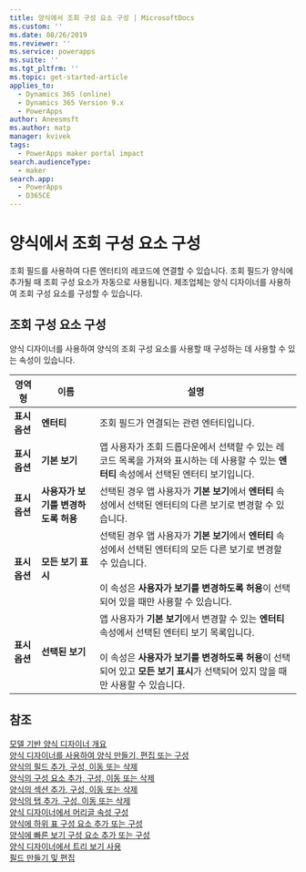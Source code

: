 ```yaml
---
title: 양식에서 조회 구성 요소 구성 | MicrosoftDocs
ms.custom: ''
ms.date: 08/26/2019
ms.reviewer: ''
ms.service: powerapps
ms.suite: ''
ms.tgt_pltfrm: ''
ms.topic: get-started-article
applies_to:
  - Dynamics 365 (online)
  - Dynamics 365 Version 9.x
  - PowerApps
author: Aneesmsft
ms.author: matp
manager: kvivek
tags:
  - PowerApps maker portal impact
search.audienceType:
  - maker
search.app:
  - PowerApps
  - D365CE
---
```


# <a name="configure-a-lookup-component-on-a-form"></a>양식에서 조회 구성 요소 구성  
조회 필드를 사용하여 다른 엔터티의 레코드에 연결할 수 있습니다. 조회 필드가 양식에 추가될 때 조회 구성 요소가 자동으로 사용됩니다. 제조업체는 양식 디자이너를 사용하여 조회 구성 요소를 구성할 수 있습니다.

## <a name="configure-a-lookup-component"></a>조회 구성 요소 구성
양식 디자이너를 사용하여 양식의 조회 구성 요소를 사용할 때 구성하는 데 사용할 수 있는 속성이 있습니다.


<!--from editor: "Drop-down" should only be an adjective. In the following table, is it a list? A menu? -->


|영역형  |이름  |설명  |
|---------|---------|---------|
| **표시 옵션** | **엔터티** |  조회 필드가 연결되는 관련 엔터티입니다. |
| **표시 옵션** | **기본 보기** |  앱 사용자가 조회 드롭다운에서 선택할 수 있는 레코드 목록을 가져와 표시하는 데 사용할 수 있는 **엔터티** 속성에서 선택된 엔터티 보기입니다. |
| **표시 옵션** | **사용자가 보기를 변경하도록 허용** |  선택된 경우 앱 사용자가 **기본 보기**에서 **엔터티** 속성에서 선택된 엔터티의 다른 보기로 변경할 수 있습니다. |
| **표시 옵션** | **모든 보기 표시** |  선택된 경우 앱 사용자가 **기본 보기**에서 **엔터티** 속성에서 선택된 엔터티의 모든 다른 보기로 변경할 수 있습니다. <br /><br />이 속성은 **사용자가 보기를 변경하도록 허용**이 선택되어 있을 때만 사용할 수 있습니다. |
| **표시 옵션** | **선택된 보기** |  앱 사용자가 **기본 보기**에서 변경할 수 있는 **엔터티** 속성에서 선택된 엔터티 보기 목록입니다. <br /><br />이 속성은 **사용자가 보기를 변경하도록 허용**이 선택되어 있고 **모든 보기 표시**가 선택되어 있지 않을 때만 사용할 수 있습니다. |

## <a name="see-also"></a>참조
[모델 기반 양식 디자이너 개요](form-designer-overview.md)  
[양식 디자이너를 사용하여 양식 만들기, 편집 또는 구성](create-and-edit-forms.md)  
[양식의 필드 추가, 구성, 이동 또는 삭제](add-move-or-delete-fields-on-form.md)  
[양식의 구성 요소 추가, 구성, 이동 또는 삭제](add-move-configure-or-delete-components-on-form.md)  
[양식의 섹션 추가, 구성, 이동 또는 삭제](add-move-or-delete-sections-on-form.md)  
[양식의 탭 추가, 구성, 이동 또는 삭제](add-move-or-delete-tabs-on-form.md)  
[양식 디자이너에서 머리글 속성 구성](form-designer-header-properties.md)  
[양식에 하위 표 구성 요소 추가 또는 구성](form-designer-add-configure-subgrid.md)  
[양식에 빠른 보기 구성 요소 추가 또는 구성](form-designer-add-configure-quickview.md)  
[양식 디자이너에서 트리 보기 사용](using-tree-view-on-form.md)  
[필드 만들기 및 편집](../common-data-service/create-edit-field-portal.md)  
